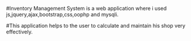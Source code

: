 #Inventory Management System is a web application where i used js,jquery,ajax,bootstrap,css,oophp and mysqli.

#This application helps to the user to calculate and maintain his shop very effectively.
